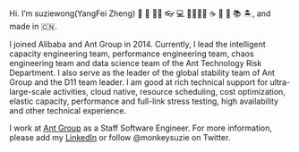 Hi. I’m suziewong(YangFei Zheng) 🤗 👱 🧑‍💻 👓 💻 👨‍👩‍👧‍👦 ☕ 🍵 🍺 📚 🏝, and made in 🇨🇳.

I joined Alibaba and Ant Group in 2014. Currently, I lead the intelligent capacity engineering team, performance engineering team, chaos engineering team and  data science team of the Ant Technology Risk Department. I also serve as the leader of the global stability team of Ant Group and the D11 team leader.  I am good at rich technical support for ultra-large-scale activities, cloud native, resource scheduling, cost optimization, elastic capacity, performance and full-link stress testing, high availability and other technical experience. 

I work at [Ant Group](https://www.antgroup.com/en) as a Staff Software Engineer. For more information, please add my [LinkedIn](https://www.linkedin.cn/incareer/in/%E6%B4%8B%E9%A3%9E-%E9%83%91-99272275) or follow @monkeysuzie on Twitter.
<!--
**suziewong/suziewong** is a ✨ _special_ ✨ repository because its `README.md` (this file) appears on your GitHub profile.


Here are some ideas to get you started:

- 🔭 I’m currently working on ...
- 🌱 I’m currently learning ...
- 👯 I’m looking to collaborate on ...
- 🤔 I’m looking for help with ...
- 💬 Ask me about ...
- 📫 How to reach me: ...
- 😄 Pronouns: ...
- ⚡ Fun fact: ...
-->
